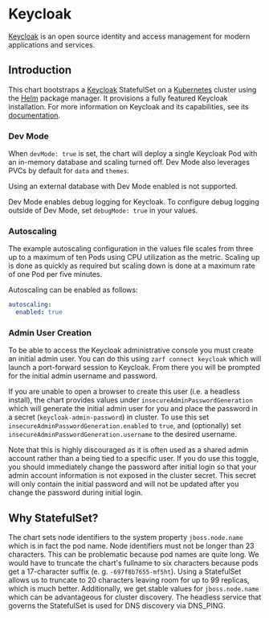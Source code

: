 # Keycloak

[Keycloak](http://www.keycloak.org/) is an open source identity and access management for modern applications and services.

## Introduction

This chart bootstraps a [Keycloak](http://www.keycloak.org/) StatefulSet on a [Kubernetes](https://kubernetes.io) cluster using the [Helm](https://helm.sh) package manager.
It provisions a fully featured Keycloak installation.
For more information on Keycloak and its capabilities, see its [documentation](http://www.keycloak.org/documentation.html).

### Dev Mode

When `devMode: true` is set, the chart will deploy a single Keycloak Pod with an in-memory database and scaling turned off. Dev Mode also leverages PVCs by default for `data` and `themes`. 

Using an external database with Dev Mode enabled is not supported.

Dev Mode enables debug logging for Keycloak. To configure debug logging outside of Dev Mode, set `debugMode: true` in your values.

### Autoscaling

The example autoscaling configuration in the values file scales from three up to a maximum of ten Pods using CPU utilization as the metric. Scaling up is done as quickly as required but scaling down is done at a maximum rate of one Pod per five minutes.

Autoscaling can be enabled as follows:

```yaml
autoscaling:
  enabled: true
```

### Admin User Creation

To be able to access the Keycloak administrative console you must create an initial admin user. You can do this using `zarf connect keycloak` which will launch a port-forward session to Keycloak. From there you will be prompted for the initial admin username and password.

If you are unable to open a browser to create this user (i.e. a headless install), the chart provides values under `insecureAdminPasswordGeneration` which will generate the initial admin user for you and place the password in a secret (`keycloak-admin-password`) in cluster. To use this set `insecureAdminPasswordGeneration.enabled` to `true`, and (optionally) set `insecureAdminPasswordGeneration.username` to the desired username.

Note that this is highly discouraged as it is often used as a shared admin account rather than a being tied to a specific user. If you do use this toggle, you should immediately change the password after initial login so that your admin account information is not exposed in the cluster secret. This secret will only contain the initial password and will not be updated after you change the password during initial login.

## Why StatefulSet?

The chart sets node identifiers to the system property `jboss.node.name` which is in fact the pod name.
Node identifiers must not be longer than 23 characters.
This can be problematic because pod names are quite long.
We would have to truncate the chart's fullname to six characters because pods get a 17-character suffix (e. g. `-697f8b7655-mf5ht`).
Using a StatefulSet allows us to truncate to 20 characters leaving room for up to 99 replicas, which is much better.
Additionally, we get stable values for `jboss.node.name` which can be advantageous for cluster discovery.
The headless service that governs the StatefulSet is used for DNS discovery via DNS_PING.
